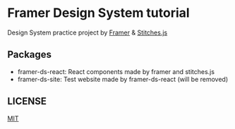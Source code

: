 # Framer Design System tutorial

Design System practice project by [Framer](https://www.framer.com/) & [Stitches.js](https://stitches.dev/)

## Packages

- framer-ds-react: React components made by framer and stitches.js
- framer-ds-site: Test website made by framer-ds-react (will be removed)

## LICENSE

[MIT](./LICENSE)
